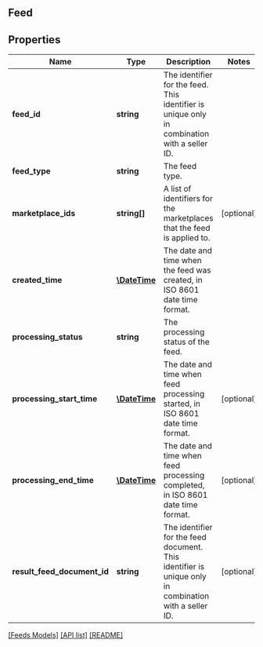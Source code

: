 ## Feed

## Properties

Name | Type | Description | Notes
------------ | ------------- | ------------- | -------------
**feed_id** | **string** | The identifier for the feed. This identifier is unique only in combination with a seller ID. |
**feed_type** | **string** | The feed type. |
**marketplace_ids** | **string[]** | A list of identifiers for the marketplaces that the feed is applied to. | [optional]
**created_time** | [**\DateTime**](\DateTime.md) | The date and time when the feed was created, in ISO 8601 date time format. |
**processing_status** | **string** | The processing status of the feed. |
**processing_start_time** | [**\DateTime**](\DateTime.md) | The date and time when feed processing started, in ISO 8601 date time format. | [optional]
**processing_end_time** | [**\DateTime**](\DateTime.md) | The date and time when feed processing completed, in ISO 8601 date time format. | [optional]
**result_feed_document_id** | **string** | The identifier for the feed document. This identifier is unique only in combination with a seller ID. | [optional]

[[Feeds Models]](../) [[API list]](../../Api) [[README]](../../../README.md)
